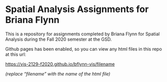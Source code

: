 # Spatial Analysis Assignments for Briana Flynn

This is a repository for assignments completed by Briana Flynn for Spatial Analysis during the Fall 2020 semester at the GSD.

Github pages has been enabled, so you can view any html files in this repo at this url:

https://vis-2129-f2020.github.io/bflynn-vis/filename

*(replace “filename” with the name of the html file)*
